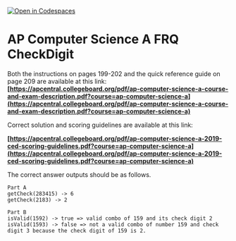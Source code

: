 [![Open in Codespaces](https://classroom.github.com/assets/launch-codespace-7f7980b617ed060a017424585567c406b6ee15c891e84e1186181d67ecf80aa0.svg)](https://classroom.github.com/open-in-codespaces?assignment_repo_id=14930589)
# AP Computer Science A FRQ CheckDigit

 

Both the instructions on pages 199-202 and the quick reference guide on page 209 are available at this link: **[https://apcentral.collegeboard.org/pdf/ap-computer-science-a-course-and-exam-description.pdf?course=ap-computer-science-a](https://apcentral.collegeboard.org/pdf/ap-computer-science-a-course-and-exam-description.pdf?course=ap-computer-science-a)** 

Correct solution and scoring guidelines are available at this link:

**[https://apcentral.collegeboard.org/pdf/ap-computer-science-a-2019-ced-scoring-guidelines.pdf?course=ap-computer-science-a](https://apcentral.collegeboard.org/pdf/ap-computer-science-a-2019-ced-scoring-guidelines.pdf?course=ap-computer-science-a)** 

 The correct answer outputs should be as follows.   

```
Part A
getCheck(283415) -> 6
getCheck(2183) -> 2
```
```
Part B
isValid(1592) -> true => valid combo of 159 and its check digit 2
isValid(1593) -> false => not a valid combo of number 159 and check digit 3 because the check digit of 159 is 2.
```
